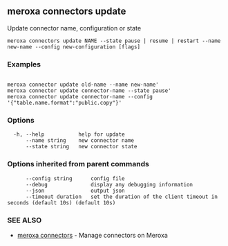 ## meroxa connectors update

Update connector name, configuration or state

```
meroxa connectors update NAME --state pause | resume | restart --name new-name --config new-configuration [flags]
```

### Examples

```

meroxa connector update old-name --name new-name' 
meroxa connector update connector-name --state pause' 
meroxa connector update connector-name --config '{"table.name.format":"public.copy"}' 

```

### Options

```
  -h, --help           help for update
      --name string    new connector name
      --state string   new connector state
```

### Options inherited from parent commands

```
      --config string      config file
      --debug              display any debugging information
      --json               output json
      --timeout duration   set the duration of the client timeout in seconds (default 10s) (default 10s)
```

### SEE ALSO

* [meroxa connectors](meroxa_connectors.md)	 - Manage connectors on Meroxa

